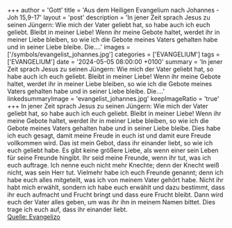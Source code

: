 +++
author = 'Gott'
title = 'Aus dem Heiligen Evangelium nach Johannes - Joh 15,9-17'
layout = 'post'
description = 'In jener Zeit sprach Jesus zu seinen Jüngern: Wie mich der Vater geliebt hat, so habe auch ich euch geliebt. Bleibt in meiner Liebe! Wenn ihr meine Gebote haltet, werdet ihr in meiner Liebe bleiben, so wie ich die Gebote meines Vaters gehalten habe und in seiner Liebe bleibe. Die....'
images = ['/symbols/evangelist_johannes.jpg']
categories = ['EVANGELIUM']
tags = ['EVANGELIUM']
date = '2024-05-05 08:00:00 +0100'
summary = 'In jener Zeit sprach Jesus zu seinen Jüngern: Wie mich der Vater geliebt hat, so habe auch ich euch geliebt. Bleibt in meiner Liebe! Wenn ihr meine Gebote haltet, werdet ihr in meiner Liebe bleiben, so wie ich die Gebote meines Vaters gehalten habe und in seiner Liebe bleibe. Die....'
linkedsummaryImage = 'evangelist_johannes.jpg'
keepImageRatio = 'true'
+++
In jener Zeit sprach Jesus zu seinen Jüngern: Wie mich der Vater geliebt hat, so habe auch ich euch geliebt. Bleibt in meiner Liebe!
Wenn ihr meine Gebote haltet, werdet ihr in meiner Liebe bleiben, so wie ich die Gebote meines Vaters gehalten habe und in seiner Liebe bleibe.
Dies habe ich euch gesagt, damit meine Freude in euch ist und damit eure Freude vollkommen wird.<!--more-->
Das ist mein Gebot, dass ihr einander liebt, so wie ich euch geliebt habe.
Es gibt keine größere Liebe, als wenn einer sein Leben für seine Freunde hingibt.
Ihr seid meine Freunde, wenn ihr tut, was ich euch auftrage.
Ich nenne euch nicht mehr Knechte; denn der Knecht weiß nicht, was sein Herr tut. Vielmehr habe ich euch Freunde genannt; denn ich habe euch alles mitgeteilt, was ich von meinem Vater gehört habe.
Nicht ihr habt mich erwählt, sondern ich habe euch erwählt und dazu bestimmt, dass ihr euch aufmacht und Frucht bringt und dass eure Frucht bleibt. Dann wird euch der Vater alles geben, um was ihr ihn in meinem Namen bittet.
Dies trage ich euch auf, dass ihr einander liebt.<br> [Quelle: Evangelizo](https://evangeliumtagfuertag.org/DE/gospel)